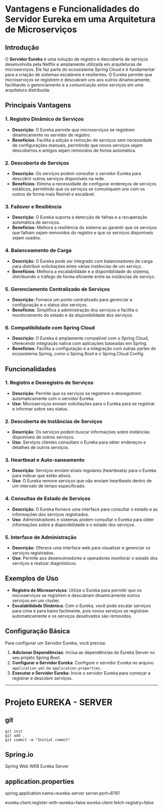 # Vantagens e Funcionalidades do Servidor Eureka em uma Arquitetura de Microserviços

## Introdução

O **Servidor Eureka** é uma solução de registro e descoberta de serviços desenvolvida pela Netflix e amplamente utilizada em arquiteturas de microserviços. Ele faz parte do ecossistema Spring Cloud e é fundamental para a criação de sistemas escaláveis e resilientes. O Eureka permite que microserviços se registrem e descubram uns aos outros dinamicamente, facilitando o gerenciamento e a comunicação entre serviços em uma arquitetura distribuída.

## Principais Vantagens

### 1. **Registro Dinâmico de Serviços**
   - **Descrição**: O Eureka permite que microserviços se registrem dinamicamente no servidor de registro.
   - **Benefícios**: Facilita a adição e remoção de serviços sem necessidade de configurações manuais, permitindo que novos serviços sejam descobertos e antigos sejam removidos de forma automática.

### 2. **Descoberta de Serviços**
   - **Descrição**: Os serviços podem consultar o servidor Eureka para descobrir outros serviços disponíveis na rede.
   - **Benefícios**: Elimina a necessidade de configurar endereços de serviços estáticos, permitindo que os serviços se comuniquem uns com os outros de forma mais flexível e escalável.

### 3. **Failover e Resiliência**
   - **Descrição**: O Eureka suporta a detecção de falhas e a recuperação automática de serviços.
   - **Benefícios**: Melhora a resiliência do sistema ao garantir que os serviços que falham sejam removidos do registro e que os serviços disponíveis sejam usados.

### 4. **Balanceamento de Carga**
   - **Descrição**: O Eureka pode ser integrado com balanceadores de carga para distribuir solicitações entre várias instâncias de um serviço.
   - **Benefícios**: Melhora a escalabilidade e a disponibilidade do sistema, distribuindo o tráfego de forma eficiente entre as instâncias de serviço.

### 5. **Gerenciamento Centralizado de Serviços**
   - **Descrição**: Fornece um ponto centralizado para gerenciar a configuração e o status dos serviços.
   - **Benefícios**: Simplifica a administração dos serviços e facilita o monitoramento do estado e da disponibilidade dos serviços.

### 6. **Compatibilidade com Spring Cloud**
   - **Descrição**: O Eureka é amplamente compatível com o Spring Cloud, oferecendo integração nativa com aplicações baseadas em Spring.
   - **Benefícios**: Facilita a configuração e a integração com outras partes do ecossistema Spring, como o Spring Boot e o Spring Cloud Config.

## Funcionalidades

### 1. **Registro e Desregistro de Serviços**
   - **Descrição**: Permite que os serviços se registrem e desregistrem automaticamente com o servidor Eureka.
   - **Uso**: Microserviços enviam solicitações para o Eureka para se registrar e informar sobre seu status.

### 2. **Descoberta de Instâncias de Serviços**
   - **Descrição**: Os serviços podem buscar informações sobre instâncias disponíveis de outros serviços.
   - **Uso**: Serviços clientes consultam o Eureka para obter endereços e detalhes de outros serviços.

### 3. **Heartbeat e Auto-saneamento**
   - **Descrição**: Serviços enviam sinais regulares (heartbeats) para o Eureka para indicar que estão ativos.
   - **Uso**: O Eureka remove serviços que não enviam heartbeats dentro de um intervalo de tempo especificado.

### 4. **Consultas de Estado de Serviços**
   - **Descrição**: O Eureka fornece uma interface para consultar o estado e as informações dos serviços registrados.
   - **Uso**: Administradores e sistemas podem consultar o Eureka para obter informações sobre a disponibilidade e o estado dos serviços.

### 5. **Interface de Administração**
   - **Descrição**: Oferece uma interface web para visualizar e gerenciar os serviços registrados.
   - **Uso**: Permite aos desenvolvedores e operadores monitorar o estado dos serviços e realizar diagnósticos.

## Exemplos de Uso

- **Registro de Microserviços**: Utilize o Eureka para permitir que os microserviços se registrem e descubram dinamicamente outros serviços em um cluster.
- **Escalabilidade Dinâmica**: Com o Eureka, você pode escalar serviços para cima e para baixo facilmente, pois novos serviços se registram automaticamente e os serviços desativados são removidos.

## Configuração Básica

Para configurar um Servidor Eureka, você precisa:

1. **Adicionar Dependências**: Inclua as dependências do Eureka Server no seu projeto Spring Boot.
2. **Configurar o Servidor Eureka**: Configure o servidor Eureka no arquivo `application.yml` ou `application.properties`.
3. **Executar o Servidor Eureka**: Inicie o servidor Eureka para começar a registrar e descobrir serviços.

---

# Projeto EUREKA - SERVER

## git

	git init
	git add .		
	git commit -m "Initial commit"

## Spring.io

Spring Web WEB
Eureka Server


## application.properties

spring.application.name=eureka-server
server.port=8761

eureka.client.register-with-eureka=false
eureka.client.fetch-registry=false
